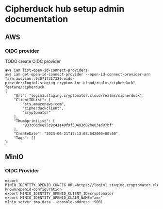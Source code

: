 Cipherduck hub setup admin documentation
========================================

AWS
---

### OIDC provider

TODO create OIDC provider

```
aws iam list-open-id-connect-providers
aws iam get-open-id-connect-provider --open-id-connect-provider-arn "arn:aws:iam::930717317329:oidc-provider/login1.staging.cryptomator.cloud/realms/cipherduck"                                                                                                                                                      feature/cipherduck
{
    "Url": "login1.staging.cryptomator.cloud/realms/cipherduck",
    "ClientIDList": [
        "sts.amazonaws.com",
        "cipherduckclient",
        "cryptomator"
    ],
    "ThumbprintList": [
        "933c6ddee95c9c41a40f9f50493d82be03ad87bf"
    ],
    "CreateDate": "2023-06-21T12:13:03.042000+00:00",
    "Tags": []
}
```

MinIO
-----

### OIDC Provider

```
export MINIO_IDENTITY_OPENID_CONFIG_URL=https://login1.staging.cryptomator.cloud/realms/cipherduck/.well-known/openid-configuration
export MINIO_IDENTITY_OPENID_CLIENT_ID=cryptomator
export MINIO_IDENTITY_OPENID_CLAIM_NAME="amr"
minio server tmp_data --console-address :9001
```

